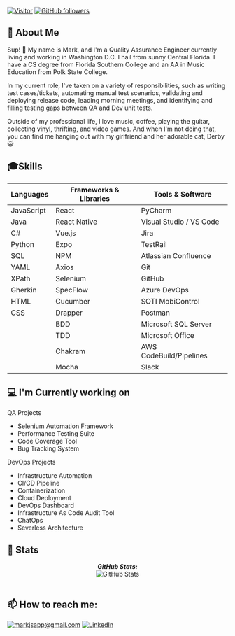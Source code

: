 [![Visitor](https://visitor-badge.laobi.icu/badge?page_id=markjsapp.laxmena)](https://github.com/markjsapp) [![GitHub followers](https://img.shields.io/github/followers/markjsapp.svg?style=social&label=Follow)](https://github.com/markjsapp?tab=followers)

<h2>🎸 About Me </h2>
 
Sup! 👋 My name is Mark, and I'm a Quality Assurance Engineer currently living and working in Washington D.C. I hail from sunny Central Florida. I have a CS degree from Florida Southern College and an AA in Music Education from Polk State College.

In my current role, I've taken on a variety of responsibilities, such as writing test cases/tickets, automating manual test scenarios, validating and deploying release code, leading morning meetings, and identifying and filling testing gaps between QA and Dev unit tests.

Outside of my professional life, I love music, coffee, playing the guitar, collecting vinyl, thrifting, and video games. And when I'm not doing that, you can find me hanging out with my girlfriend and her adorable cat, Derby 😺

<h2> 🎓Skills </h2>

| Languages       | Frameworks & Libraries | Tools & Software       |
|-----------------|------------------------|------------------------|
| JavaScript      | React                  | PyCharm                |
| Java            | React Native           | Visual Studio / VS Code|
| C#              | Vue.js                 | Jira                   |
| Python          | Expo                   | TestRail               |
| SQL             | NPM                    | Atlassian Confluence   |
| YAML            | Axios                  | Git                    |
| XPath           | Selenium               | GitHub                 |
| Gherkin         | SpecFlow               | Azure DevOps           |
| HTML            | Cucumber               | SOTI MobiControl       |
| CSS             | Drapper                | Postman                |
|                 | BDD                    | Microsoft SQL Server   |
|                 | TDD                    | Microsoft Office       |
|                 | Chakram                | AWS CodeBuild/Pipelines|
|                 | Mocha                  | Slack                  |

<h2>💻 I'm Currently working on</h2>

QA Projects
- Selenium Automation Framework 
- Performance Testing Suite 
- Code Coverage Tool
- Bug Tracking System

DevOps Projects
- Infrastructure Automation
- CI/CD Pipeline
- Containerization
- Cloud Deployment
- DevOps Dashboard
- Infrastructure As Code Audit Tool
- ChatOps
- Severless Architecture

<h2>👀 Stats</h2>

<!--<div>
   <p align="center">
    <b><em>Now listening to:</em></b> <br/>
    <a href="https://https://spotify-now-playing-ax99od9p4-markjsapp.vercel.app/now-playing?open">
    <img src="https://https://spotify-now-playing-ax99od9p4-markjsapp.vercel.app/now-playing" width="256" height="64" alt="Now Playing">`
</a>
  </p>-->
  
  <p align="center">
  <b><em>GitHub Stats:</em></b> <br/>
    <img src="https://github-readme-streak-stats.herokuapp.com/?user=markjsapp" alt="GitHub Stats" /> <br/><br/>
  </p>
</div>

<h2>📫 How to reach me:</h2>

<a href="mailto:markjsapp@gmail.com">![markjsapp@gmail.com](https://img.shields.io/badge/Gmail-D14836?style=for-the-badge&logo=gmail&logoColor=white)</a> <a href="https://www.linkedin.com/in/markjsapp/">![LinkedIn](https://img.shields.io/badge/LinkedIn-0077B5?style=for-the-badge&logo=linkedin&logoColor=white)</a>
